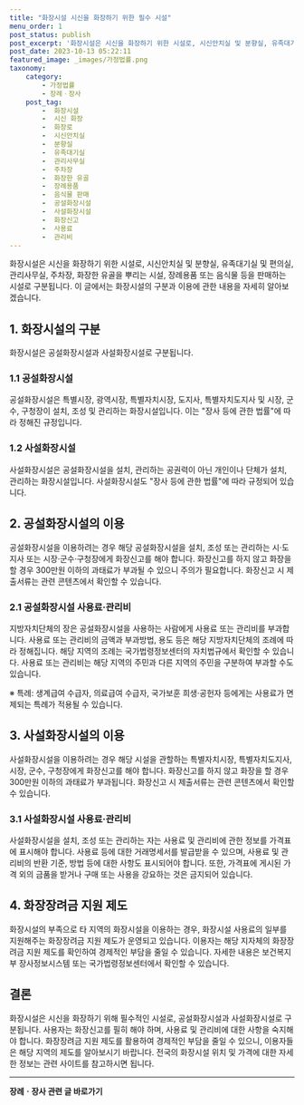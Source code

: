 ```yaml
---
title: "화장시설 시신을 화장하기 위한 필수 시설"
menu_order: 1
post_status: publish
post_excerpt: '화장시설은 시신을 화장하기 위한 시설로, 시신안치실 및 분향실, 유족대기실 및 편의실, 관리사무실, 주차장, 화장한 유골을 뿌리는 시설, 장례용품 또는 음식물 등을 판매하는 시설로 구분됩니다. 이 글에서는 화장시설의 구분과 이용에 관한 내용을 자세히 알아보겠습니다.'
post_date: 2023-10-13 05:22:11
featured_image: _images/가정법률.png
taxonomy:
    category:
        - 가정법률
        - 장례ㆍ장사
    post_tag:
        -  화장시설
        -  시신 화장
        -  화장로
        -  시신안치실
        -  분향실
        -  유족대기실
        -  관리사무실
        -  주차장
        -  화장한 유골
        -  장례용품
        -  음식물 판매
        -  공설화장시설
        -  사설화장시설
        -  화장신고
        -  사용료
        -  관리비
---
```



화장시설은 시신을 화장하기 위한 시설로, 시신안치실 및 분향실, 유족대기실 및 편의실, 관리사무실, 주차장, 화장한 유골을 뿌리는 시설, 장례용품 또는 음식물 등을 판매하는 시설로 구분됩니다. 이 글에서는 화장시설의 구분과 이용에 관한 내용을 자세히 알아보겠습니다.

## 1. 화장시설의 구분

화장시설은 공설화장시설과 사설화장시설로 구분됩니다.

### 1.1 공설화장시설

공설화장시설은 특별시장, 광역시장, 특별자치시장, 도지사, 특별자치도지사 및 시장, 군수, 구청장이 설치, 조성 및 관리하는 화장시설입니다. 이는 "장사 등에 관한 법률"에 따라 정해진 규정입니다.

### 1.2 사설화장시설

사설화장시설은 공설화장시설을 설치, 관리하는 공권력이 아닌 개인이나 단체가 설치, 관리하는 화장시설입니다. 사설화장시설도 "장사 등에 관한 법률"에 따라 규정되어 있습니다.

## 2. 공설화장시설의 이용

공설화장시설을 이용하려는 경우 해당 공설화장시설을 설치, 조성 또는 관리하는 시·도지사 또는 시장·군수·구청장에게 화장신고를 해야 합니다. 화장신고를 하지 않고 화장을 할 경우 300만원 이하의 과태료가 부과될 수 있으니 주의가 필요합니다. 화장신고 시 제출서류는 관련 콘텐츠에서 확인할 수 있습니다.

### 2.1 공설화장시설 사용료·관리비

지방자치단체의 장은 공설화장시설을 사용하는 사람에게 사용료 또는 관리비를 부과합니다. 사용료 또는 관리비의 금액과 부과방법, 용도 등은 해당 지방자치단체의 조례에 따라 정해집니다. 해당 지역의 조례는 국가법령정보센터의 자치법규에서 확인할 수 있습니다. 사용료 또는 관리비는 해당 지역의 주민과 다른 지역의 주민을 구분하여 부과할 수도 있습니다.

※ 특례: 생계급여 수급자, 의료급여 수급자, 국가보훈 희생·공헌자 등에게는 사용료가 면제되는 특례가 적용될 수 있습니다.

## 3. 사설화장시설의 이용

사설화장시설을 이용하려는 경우 해당 시설을 관할하는 특별자치시장, 특별자치도지사, 시장, 군수, 구청장에게 화장신고를 해야 합니다. 화장신고를 하지 않고 화장을 할 경우 300만원 이하의 과태료가 부과됩니다. 화장신고 시 제출서류는 관련 콘텐츠에서 확인할 수 있습니다.

### 3.1 사설화장시설 사용료·관리비

사설화장시설을 설치, 조성 또는 관리하는 자는 사용료 및 관리비에 관한 정보를 가격표에 표시해야 합니다. 사용료 등에 대한 거래명세서를 발급받을 수 있으며, 사용료 및 관리비의 반환 기준, 방법 등에 대한 사항도 표시되어야 합니다. 또한, 가격표에 게시된 가격 외의 금품을 받거나 구매 또는 사용을 강요하는 것은 금지되어 있습니다.

## 4. 화장장려금 지원 제도

화장시설의 부족으로 타 지역의 화장시설을 이용하는 경우, 화장시설 사용료의 일부를 지원해주는 화장장려금 지원 제도가 운영되고 있습니다. 이용자는 해당 지자체의 화장장려금 지원 제도를 확인하여 경제적인 부담을 줄일 수 있습니다. 자세한 내용은 보건복지부 장사정보시스템 또는 국가법령정보센터에서 확인할 수 있습니다.

## 결론

화장시설은 시신을 화장하기 위해 필수적인 시설로, 공설화장시설과 사설화장시설로 구분됩니다. 사용자는 화장신고를 필히 해야 하며, 사용료 및 관리비에 대한 사항을 숙지해야 합니다. 화장장려금 지원 제도를 활용하여 경제적인 부담을 줄일 수 있으니, 이용자들은 해당 지역의 제도를 알아보시기 바랍니다. 전국의 화장시설 위치 및 가격에 대한 자세한 정보는 관련 사이트를 참고하시면 됩니다.

<!-- wp:separator -->
<hr class="wp-block-separator has-alpha-channel-opacity"/>
<!-- /wp:separator -->

<!-- wp:group {"backgroundColor":"base","layout":{"type":"constrained"}} -->
<div class="wp-block-group has-base-background-color has-background"><!-- wp:paragraph {"align":"center","fontSize":"medium"} -->
<p class="has-text-align-center has-large-font-size"><strong>장례ㆍ장사 관련 글 바로가기</strong></p>
<!-- /wp:paragraph -->


<!-- wp:latest-posts {"categories":[{"id":1553,"count":19,"description":"","link":"https://uknowlaw.com/category/%ec%9e%a5%eb%a1%80%e3%86%8d%ec%9e%a5%ec%82%ac/","name":"장례ㆍ장사","slug":"장례ㆍ장사","taxonomy":"category","parent":0,"meta":[],"_links":{"self":[{"href":"https://uknowlaw.com/wp-json/wp/v2/categories/1553"}],"collection":[{"href":"https://uknowlaw.com/wp-json/wp/v2/categories"}],"about":[{"href":"https://uknowlaw.com/wp-json/wp/v2/taxonomies/category"}],"wp:post_type":[{"href":"https://uknowlaw.com/wp-json/wp/v2/posts?categories=1553"}],"curies":[{"name":"wp","href":"https://api.w.org/{rel}","templated":true}]}}],"postsToShow":100,"excerptLength":28,"postLayout":"grid","columns":2,"featuredImageAlign":"left","featuredImageSizeSlug":"large","fontSize":18px} /--></div>
<!-- /wp:group -->